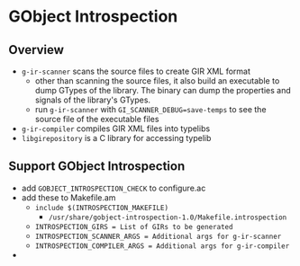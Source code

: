 GObject Introspection
=====================

## Overview

* `g-ir-scanner` scans the source files to create GIR XML format
  * other than scanning the source files, it also build an executable to dump
    GTypes of the library.  The binary can dump the properties and signals of
    the library's GTypes.
  * run `g-ir-scanner` with `GI_SCANNER_DEBUG=save-temps` to see the source
    file of the executable files
* `g-ir-compiler` compiles GIR XML files into typelibs
* `libgirepository` is a C library for accessing typelib

## Support GObject Introspection

* add `GOBJECT_INTROSPECTION_CHECK` to configure.ac
* add these to Makefile.am
  * `include $(INTROSPECTION_MAKEFILE)`
    * `/usr/share/gobject-introspection-1.0/Makefile.introspection`
  * `INTROSPECTION_GIRS = List of GIRs to be generated`
  * `INTROSPECTION_SCANNER_ARGS = Additional args for g-ir-scanner`
  * `INTROSPECTION_COMPILER_ARGS = Additional args for g-ir-compiler`
* 
